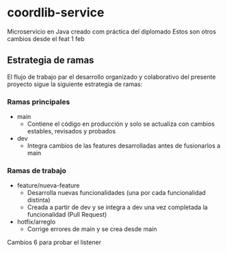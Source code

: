 # coordlib-service
Microservicio en Java creado com práctica del diplomado
Estos son otros cambios desde el feat 1 feb

## Estrategia de ramas
El flujo de trabajo par el desarrollo organizado y colaborativo del presente proyecto sigue la siguiente estrategia de ramas:

### Ramas principales
* main
  * Contiene el código en producción y solo se actualiza con cambios estables, revisados y probados
* dev
  * Integra cambios de las features desarrolladas antes de fusionarlos a main

### Ramas de trabajo
* feature/nueva-feature
  * Desarrolla nuevas funcionalidades (una por cada funcionalidad distinta)
  * Creada a partir de dev y se integra a dev una vez completada la funcionalidad (Pull Request)
* hotfix/arreglo
  * Corrige errores de main y se crea desde main

Cambios 6 para probar el listener
